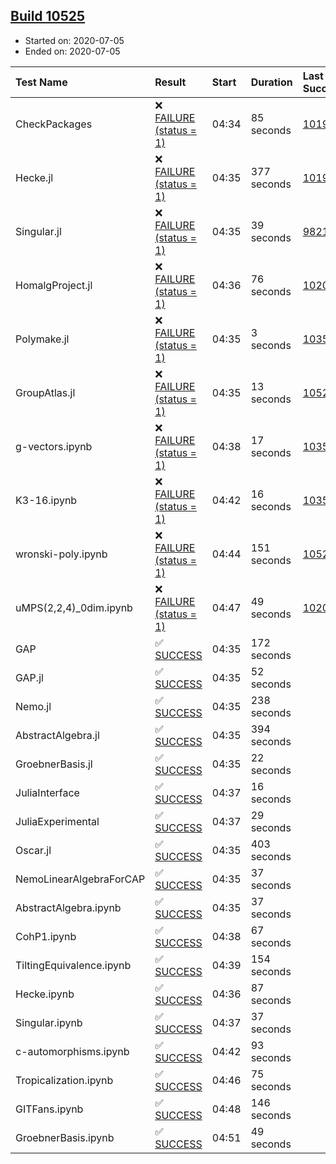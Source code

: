 ## [Build 10525](https://oscarci.mathematik.uni-kl.de/job/oscar/10525/)

* Started on: 2020-07-05
* Ended on: 2020-07-05

| Test Name    | Result | Start | Duration | Last Success | First Failure |
|:-------------|:-------|:------|:---------|:-------------|:--------------|
| CheckPackages | ❌ [FAILURE (status = 1)](https://oscarci.mathematik.uni-kl.de/job/oscar/10525/artifact/logs/build-10525/CheckPackages.log) | 04:34 | 85 seconds | [10197](https://oscarci.mathematik.uni-kl.de/job/oscar/10197/) | [10198](https://oscarci.mathematik.uni-kl.de/job/oscar/10198/) |
| Hecke.jl | ❌ [FAILURE (status = 1)](https://oscarci.mathematik.uni-kl.de/job/oscar/10525/artifact/logs/build-10525/Hecke.jl.log) | 04:35 | 377 seconds | [10197](https://oscarci.mathematik.uni-kl.de/job/oscar/10197/) | [10198](https://oscarci.mathematik.uni-kl.de/job/oscar/10198/) |
| Singular.jl | ❌ [FAILURE (status = 1)](https://oscarci.mathematik.uni-kl.de/job/oscar/10525/artifact/logs/build-10525/Singular.jl.log) | 04:35 | 39 seconds | [9821](https://oscarci.mathematik.uni-kl.de/job/oscar/9821/) | [9822](https://oscarci.mathematik.uni-kl.de/job/oscar/9822/) |
| HomalgProject.jl | ❌ [FAILURE (status = 1)](https://oscarci.mathematik.uni-kl.de/job/oscar/10525/artifact/logs/build-10525/HomalgProject.jl.log) | 04:36 | 76 seconds | [10209](https://oscarci.mathematik.uni-kl.de/job/oscar/10209/) | [10210](https://oscarci.mathematik.uni-kl.de/job/oscar/10210/) |
| Polymake.jl | ❌ [FAILURE (status = 1)](https://oscarci.mathematik.uni-kl.de/job/oscar/10525/artifact/logs/build-10525/Polymake.jl.log) | 04:35 | 3 seconds | [10356](https://oscarci.mathematik.uni-kl.de/job/oscar/10356/) | [10357](https://oscarci.mathematik.uni-kl.de/job/oscar/10357/) |
| GroupAtlas.jl | ❌ [FAILURE (status = 1)](https://oscarci.mathematik.uni-kl.de/job/oscar/10525/artifact/logs/build-10525/GroupAtlas.jl.log) | 04:35 | 13 seconds | [10524](https://oscarci.mathematik.uni-kl.de/job/oscar/10524/) | [10525](https://oscarci.mathematik.uni-kl.de/job/oscar/10525/) |
| g-vectors.ipynb | ❌ [FAILURE (status = 1)](https://oscarci.mathematik.uni-kl.de/job/oscar/10525/artifact/logs/build-10525/g-vectors.ipynb.log) | 04:38 | 17 seconds | [10356](https://oscarci.mathematik.uni-kl.de/job/oscar/10356/) | [10357](https://oscarci.mathematik.uni-kl.de/job/oscar/10357/) |
| K3-16.ipynb | ❌ [FAILURE (status = 1)](https://oscarci.mathematik.uni-kl.de/job/oscar/10525/artifact/logs/build-10525/K3-16.ipynb.log) | 04:42 | 16 seconds | [10356](https://oscarci.mathematik.uni-kl.de/job/oscar/10356/) | [10357](https://oscarci.mathematik.uni-kl.de/job/oscar/10357/) |
| wronski-poly.ipynb | ❌ [FAILURE (status = 1)](https://oscarci.mathematik.uni-kl.de/job/oscar/10525/artifact/logs/build-10525/wronski-poly.ipynb.log) | 04:44 | 151 seconds | [10522](https://oscarci.mathematik.uni-kl.de/job/oscar/10522/) | [10523](https://oscarci.mathematik.uni-kl.de/job/oscar/10523/) |
| uMPS(2,2,4)_0dim.ipynb | ❌ [FAILURE (status = 1)](https://oscarci.mathematik.uni-kl.de/job/oscar/10525/artifact/logs/build-10525/uMPS-2-2-4-_0dim.ipynb.log) | 04:47 | 49 seconds | [10209](https://oscarci.mathematik.uni-kl.de/job/oscar/10209/) | [10210](https://oscarci.mathematik.uni-kl.de/job/oscar/10210/) |
| GAP | ✅ [SUCCESS](https://oscarci.mathematik.uni-kl.de/job/oscar/10525/artifact/logs/build-10525/GAP.log) | 04:35 | 172 seconds |  |  |
| GAP.jl | ✅ [SUCCESS](https://oscarci.mathematik.uni-kl.de/job/oscar/10525/artifact/logs/build-10525/GAP.jl.log) | 04:35 | 52 seconds |  |  |
| Nemo.jl | ✅ [SUCCESS](https://oscarci.mathematik.uni-kl.de/job/oscar/10525/artifact/logs/build-10525/Nemo.jl.log) | 04:35 | 238 seconds |  |  |
| AbstractAlgebra.jl | ✅ [SUCCESS](https://oscarci.mathematik.uni-kl.de/job/oscar/10525/artifact/logs/build-10525/AbstractAlgebra.jl.log) | 04:35 | 394 seconds |  |  |
| GroebnerBasis.jl | ✅ [SUCCESS](https://oscarci.mathematik.uni-kl.de/job/oscar/10525/artifact/logs/build-10525/GroebnerBasis.jl.log) | 04:35 | 22 seconds |  |  |
| JuliaInterface | ✅ [SUCCESS](https://oscarci.mathematik.uni-kl.de/job/oscar/10525/artifact/logs/build-10525/JuliaInterface.log) | 04:37 | 16 seconds |  |  |
| JuliaExperimental | ✅ [SUCCESS](https://oscarci.mathematik.uni-kl.de/job/oscar/10525/artifact/logs/build-10525/JuliaExperimental.log) | 04:37 | 29 seconds |  |  |
| Oscar.jl | ✅ [SUCCESS](https://oscarci.mathematik.uni-kl.de/job/oscar/10525/artifact/logs/build-10525/Oscar.jl.log) | 04:35 | 403 seconds |  |  |
| NemoLinearAlgebraForCAP | ✅ [SUCCESS](https://oscarci.mathematik.uni-kl.de/job/oscar/10525/artifact/logs/build-10525/NemoLinearAlgebraForCAP.log) | 04:35 | 37 seconds |  |  |
| AbstractAlgebra.ipynb | ✅ [SUCCESS](https://oscarci.mathematik.uni-kl.de/job/oscar/10525/artifact/logs/build-10525/AbstractAlgebra.ipynb.log) | 04:35 | 37 seconds |  |  |
| CohP1.ipynb | ✅ [SUCCESS](https://oscarci.mathematik.uni-kl.de/job/oscar/10525/artifact/logs/build-10525/CohP1.ipynb.log) | 04:38 | 67 seconds |  |  |
| TiltingEquivalence.ipynb | ✅ [SUCCESS](https://oscarci.mathematik.uni-kl.de/job/oscar/10525/artifact/logs/build-10525/TiltingEquivalence.ipynb.log) | 04:39 | 154 seconds |  |  |
| Hecke.ipynb | ✅ [SUCCESS](https://oscarci.mathematik.uni-kl.de/job/oscar/10525/artifact/logs/build-10525/Hecke.ipynb.log) | 04:36 | 87 seconds |  |  |
| Singular.ipynb | ✅ [SUCCESS](https://oscarci.mathematik.uni-kl.de/job/oscar/10525/artifact/logs/build-10525/Singular.ipynb.log) | 04:37 | 37 seconds |  |  |
| c-automorphisms.ipynb | ✅ [SUCCESS](https://oscarci.mathematik.uni-kl.de/job/oscar/10525/artifact/logs/build-10525/c-automorphisms.ipynb.log) | 04:42 | 93 seconds |  |  |
| Tropicalization.ipynb | ✅ [SUCCESS](https://oscarci.mathematik.uni-kl.de/job/oscar/10525/artifact/logs/build-10525/Tropicalization.ipynb.log) | 04:46 | 75 seconds |  |  |
| GITFans.ipynb | ✅ [SUCCESS](https://oscarci.mathematik.uni-kl.de/job/oscar/10525/artifact/logs/build-10525/GITFans.ipynb.log) | 04:48 | 146 seconds |  |  |
| GroebnerBasis.ipynb | ✅ [SUCCESS](https://oscarci.mathematik.uni-kl.de/job/oscar/10525/artifact/logs/build-10525/GroebnerBasis.ipynb.log) | 04:51 | 49 seconds |  |  |
